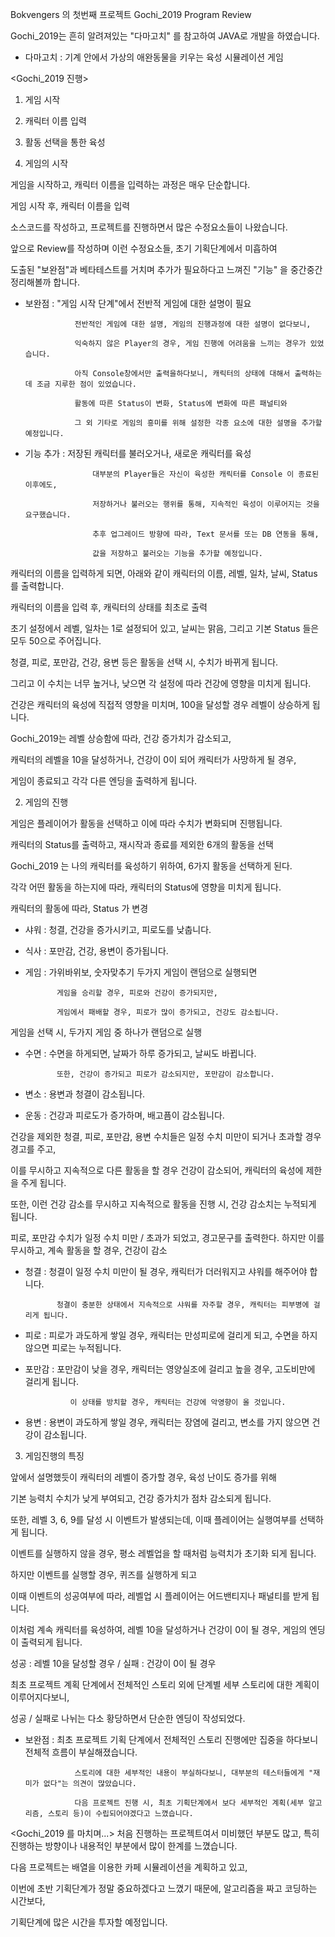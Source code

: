 Bokvengers 의 첫번째 프로젝트 Gochi_2019 Program Review
 

Gochi_2019는 흔히 알려져있는 "다마고치" 를 참고하여 JAVA로 개발을 하였습니다.

* 다마고치 : 기계 안에서 가상의 애완동물을 키우는 육성 시뮬레이션 게임

<Gochi_2019 진행>
  1. 게임 시작

  2. 캐릭터 이름 입력

  3. 활동 선택을 통한 육성

 

1. 게임의 시작

게임을 시작하고, 캐릭터 이름을 입력하는 과정은 매우 단순합니다.

 


게임 시작 후, 캐릭터 이름을 입력
 

소스코드를 작성하고, 프로젝트를 진행하면서 많은 수정요소들이 나왔습니다.

앞으로 Review를 작성하며 이런 수정요소들, 초기 기획단계에서 미흡하여

도출된 "보완점"과 베타테스트를 거치며 추가가 필요하다고 느껴진 "기능"  을 중간중간 정리해볼까 합니다.

 

  - 보완점 : "게임 시작 단계"에서 전반적 게임에 대한 설명이 필요

                   전반적인 게임에 대한 설명, 게임의 진행과정에 대한 설명이 없다보니,

                   익숙하지 않은 Player의 경우, 게임 진행에 어려움을 느끼는 경우가 있었습니다.

                   아직 Console창에서만 출력을하다보니, 캐릭터의 상태에 대해서 출력하는데 조금 지루한 점이 있었습니다.

                   활동에 따른 Status이 변화, Status에 변화에 따른 패널티와

                   그 외 기타로 게임의 흥미를 위해 설정한 각종 요소에 대한 설명을 추가할 예정입니다.

 

  - 기능 추가 : 저장된 캐릭터를 불러오거나, 새로운 캐릭터를 육성

                       대부분의 Player들은 자신이 육성한 캐릭터를 Console 이 종료된 이후에도,

                       저장하거나 불러오는 행위를 통해, 지속적인 육성이 이루어지는 것을 요구했습니다.

                       추후 업그레이드 방향에 따라, Text 문서를 또는 DB 연동을 통해,

                       값을 저장하고 불러오는 기능을 추가할 예정입니다.

 

캐릭터의 이름을 입력하게 되면, 아래와 같이 캐릭터의 이름, 레벨, 일차, 날씨, Status를 출력합니다.

 


캐릭터의 이름을 입력 후, 캐릭터의 상태를 최초로 출력
 

초기 설정에서 레벨, 일차는 1로 설정되어 있고, 날씨는 맑음, 그리고 기본 Status 들은 모두 50으로 주어집니다.

청결, 피로, 포만감, 건강, 용변 등은 활동을 선택 시, 수치가 바뀌게 됩니다.

 

그리고 이 수치는 너무 높거나, 낮으면 각 설정에 따라 건강에 영향을 미치게 됩니다.

건강은 캐릭터의 육성에 직접적 영향을 미치며, 100을 달성할 경우 레벨이 상승하게 됩니다.

 

Gochi_2019는 레벨 상승함에 따라, 건강 증가치가 감소되고,

캐릭터의 레벨을 10을 달성하거나, 건강이 0이 되어 캐릭터가 사망하게 될 경우,

게임이 종료되고 각각 다른 엔딩을 출력하게 됩니다.

 

2. 게임의 진행

게임은 플레이어가 활동을 선택하고 이에 따라 수치가 변화되며 진행됩니다.

 


캐릭터의 Status를 출력하고, 재시작과 종료를 제외한 6개의 활동을 선택
 

Gochi_2019 는 나의 캐릭터를 육성하기 위하여, 6가지 활동을 선택하게 된다.

각각 어떤 활동을 하는지에 따라, 캐릭터의 Status에 영향을 미치게 됩니다.

 


캐릭터의 활동에 따라, Status 가 변경
 

  - 샤워 : 청결, 건강을 증가시키고, 피로도를 낮춥니다.

  - 식사 : 포만감, 건강, 용변이 증가됩니다.

  - 게임 : 가위바위보, 숫자맞추기 두가지 게임이 랜덤으로 실행되면

               게임을 승리할 경우, 피로와 건강이 증가되지만,

               게임에서 패배할 경우, 피로가 많이 증가되고, 건강도 감소됩니다.

 



게임을 선택 시, 두가지 게임 중 하나가 랜덤으로 실행
 

  - 수면 : 수면을 하게되면, 날짜가 하루 증가되고, 날씨도 바뀝니다.

               또한, 건강이 증가되고 피로가 감소되지만, 포만감이 감소합니다.

  - 변소 : 용변과 청결이 감소됩니다.

  - 운동 : 건강과 피로도가 증가하며, 배고픔이 감소됩니다.

 

건강을 제외한 청결, 피로, 포만감, 용변 수치들은 일정 수치 미만이 되거나 초과할 경우 경고를 주고,

이를 무시하고 지속적으로 다른 활동을 할 경우 건강이 감소되어, 캐릭터의 육성에 제한을 주게 됩니다.

또한, 이런 건강 감소를 무시하고 지속적으로 활동을 진행 시, 건강 감소치는 누적되게 됩니다.

 



피로, 포만감 수치가 일정 수치 미만 / 초과가 되었고, 경고문구를 출력한다. 하지만 이를 무시하고, 계속 활동을 할 경우, 건강이 감소
 

  - 청결 : 청결이 일정 수치 미만이 될 경우, 캐릭터가 더러워지고 샤워를 해주어야 합니다.

               청결이 충분한 상태에서 지속적으로 샤워를 자주할 경우, 캐릭터는 피부병에 걸리게 됩니다.

  - 피로 : 피로가 과도하게 쌓일 경우, 캐릭터는 만성피로에 걸리게 되고, 수면을 하지 않으면 피로는 누적됩니다.

  - 포만감 : 포만감이 낮을 경우, 캐릭터는 영양실조에 걸리고 높을 경우, 고도비만에 걸리게 됩니다.

                  이 상태를 방치할 경우, 캐릭터는 건강에 악영향이 올 것입니다.

  - 용변 : 용변이 과도하게 쌓일 경우, 캐릭터는 장염에 걸리고, 변소를 가지 않으면 건강이 감소됩니다.

 

3. 게임진행의 특징

앞에서 설명했듯이 캐릭터의 레벨이 증가할 경우, 육성 난이도 증가를 위해

기본 능력치 수치가 낮게 부여되고, 건강 증가치가 점차 감소되게 됩니다.

 

또한, 레벨 3, 6, 9를 달성 시 이벤트가 발생되는데, 이때 플레이어는 실행여부를 선택하게 됩니다.

이벤트를 실행하지 않을 경우, 평소 레벨업을 할 때처럼 능력치가 초기화 되게 됩니다.

 

하지만 이벤트를 실행할 경우, 퀴즈를 실행하게 되고

이때 이벤트의 성공여부에 따라, 레벨업 시 플레이어는 어드밴티지나 패널티를 받게 됩니다.

 

이처럼 계속 캐릭터를 육성하여, 레벨 10을 달성하거나 건강이 0이 될 경우, 게임의 엔딩이 출력되게 됩니다.

 



성공 : 레벨 10을 달성할 경우 / 실패 : 건강이 0이 될 경우
 

최초 프로젝트 계획 단계에서 전체적인 스토리 외에 단계별 세부 스토리에 대한 계획이 이루어지다보니,

성공 / 실패로 나뉘는 다소 황당하면서 단순한 엔딩이 작성되었다.

 

  - 보완점 : 최초 프로젝트 기획 단계에서 전체적인 스토리 진행에만 집중을 하다보니 전체적 흐름이 부실해졌습니다.

                   스토리에 대한 세부적인 내용이 부실하다보니, 대부분의 테스터들에게 "재미가 없다"는 의견이 많았습니다.

                   다음 프로젝트 진행 시, 최초 기획단계에서 보다 세부적인 계획(세부 알고리즘, 스토리 등)이 수립되어야겠다고 느꼈습니다.

 

<Gochi_2019 를 마치며...>
처음 진행하는 프로젝트여서 미비했던 부분도 많고, 특히 진행하는 방향이나 내용적인 부분에서 많이 한계를 느꼈습니다.

다음 프로젝트는 배열을 이용한 카페 시뮬레이션을 계획하고 있고,

이번에 초반 기획단계가 정말 중요하겠다고 느꼈기 때문에, 알고리즘을 짜고 코딩하는 시간보다,

기획단계에 많은 시간을 투자할 예정입니다.
